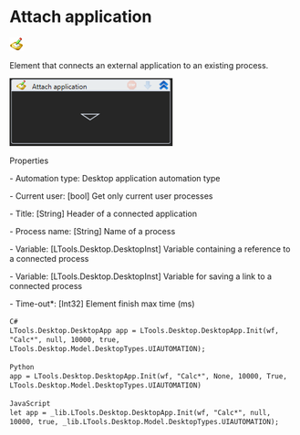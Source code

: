 # Attach application

![](<../../../.gitbook/assets/0 (102).png>)

Element that connects an external application to an existing process.

![](<../../../.gitbook/assets/1 (131).png>)

Properties

&#x20; \- Automation type: Desktop application automation type

&#x20;\- Current user: \[bool] Get only current user processes

&#x20;\- Title: \[String] Header of a connected application

&#x20;\- Process name: \[String] Name of a process

&#x20;\- Variable: \[LTools.Desktop.DesktopInst] Variable containing a reference to a connected process

&#x20;\- Variable: \[LTools.Desktop.DesktopInst] Variable for saving a link to a connected process

&#x20;\- Time-out\*: \[Int32] Element finish max time (ms)

```
C#
LTools.Desktop.DesktopApp app = LTools.Desktop.DesktopApp.Init(wf, "Calc*", null, 10000, true, LTools.Desktop.Model.DesktopTypes.UIAUTOMATION);

Python
app = LTools.Desktop.DesktopApp.Init(wf, "Calc*", None, 10000, True, LTools.Desktop.Model.DesktopTypes.UIAUTOMATION)

JavaScript
let app = _lib.LTools.Desktop.DesktopApp.Init(wf, "Calc*", null, 10000, true, _lib.LTools.Desktop.Model.DesktopTypes.UIAUTOMATION);
```

